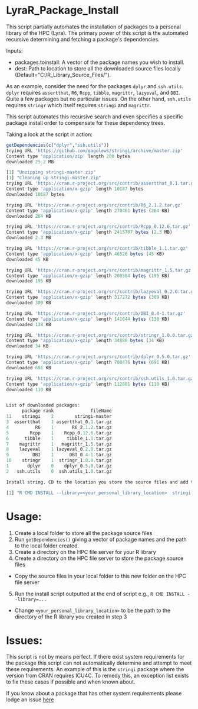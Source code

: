 # LyraR_Package_Install

This script partially automates the installation of packages to a personal library of the HPC (Lyra). The primary power of this script is the automated recursive determining and fetching a package's dependencies. 

Inputs:
+ packages.toinstall: A vector of the package names you wish to install.
+ dest: Path to location to store all the downloaded source files locally (Default="C:/R_Library_Source_Files/"). 

As an example, consider the need for the packages `dplyr` and `ssh.utils`. `dplyr` requires `assertthat`, `R6`, `Rcpp`, `tibble`, `magrittr`, `lazyeval`, and `DBI`. Quite a few packages but no particular issues. On the other hand, `ssh.utils` requires `stringr` which itself requires `stringi` and `magrittr`.

This script automates this recursive search and even specifies a specific package install order to compensate for these dependency trees. 

Taking a look at the script in action:
```R
getDependencies(c("dplyr","ssh.utils"))
trying URL 'https://github.com/gagolews/stringi/archive/master.zip'
Content type 'application/zip' length 200 bytes
downloaded 25.2 MB

[1] "Unzipping stringi-master.zip"
[1] "Cleaning up stringi-master.zip"
trying URL 'https://cran.r-project.org/src/contrib/assertthat_0.1.tar.gz'
Content type 'application/x-gzip' length 10187 bytes
downloaded 10187 bytes

trying URL 'https://cran.r-project.org/src/contrib/R6_2.1.2.tar.gz'
Content type 'application/x-gzip' length 270461 bytes (264 KB)
downloaded 264 KB

trying URL 'https://cran.r-project.org/src/contrib/Rcpp_0.12.6.tar.gz'
Content type 'application/x-gzip' length 2415707 bytes (2.3 MB)
downloaded 2.3 MB

trying URL 'https://cran.r-project.org/src/contrib/tibble_1.1.tar.gz'
Content type 'application/x-gzip' length 46526 bytes (45 KB)
downloaded 45 KB

trying URL 'https://cran.r-project.org/src/contrib/magrittr_1.5.tar.gz'
Content type 'application/x-gzip' length 200504 bytes (195 KB)
downloaded 195 KB

trying URL 'https://cran.r-project.org/src/contrib/lazyeval_0.2.0.tar.gz'
Content type 'application/x-gzip' length 317272 bytes (309 KB)
downloaded 309 KB

trying URL 'https://cran.r-project.org/src/contrib/DBI_0.4-1.tar.gz'
Content type 'application/x-gzip' length 141644 bytes (138 KB)
downloaded 138 KB

trying URL 'https://cran.r-project.org/src/contrib/stringr_1.0.0.tar.gz'
Content type 'application/x-gzip' length 34880 bytes (34 KB)
downloaded 34 KB

trying URL 'https://cran.r-project.org/src/contrib/dplyr_0.5.0.tar.gz'
Content type 'application/x-gzip' length 708476 bytes (691 KB)
downloaded 691 KB

trying URL 'https://cran.r-project.org/src/contrib/ssh.utils_1.0.tar.gz'
Content type 'application/x-gzip' length 112881 bytes (110 KB)
downloaded 110 KB


List of downloaded packages:
      package rank              fileName
11    stringi    2        stringi-master
3  assertthat    1 assertthat_0.1.tar.gz
4          R6    1       R6_2.1.2.tar.gz
5        Rcpp    1    Rcpp_0.12.6.tar.gz
6      tibble    1     tibble_1.1.tar.gz
7    magrittr    1   magrittr_1.5.tar.gz
8    lazyeval    1 lazyeval_0.2.0.tar.gz
9         DBI    1      DBI_0.4-1.tar.gz
10    stringr    1  stringr_1.0.0.tar.gz
1       dplyr    0    dplyr_0.5.0.tar.gz
2   ssh.utils    0  ssh.utils_1.0.tar.gz

Install string. CD to the location you store the source files and add the lcoation of your personal library.

[1] "R CMD INSTALL --library=<your_personal_library_location>  stringi-master assertthat_0.1.tar.gz R6_2.1.2.tar.gz Rcpp_0.12.6.tar.gz tibble_1.1.tar.gz magrittr_1.5.tar.gz lazyeval_0.2.0.tar.gz DBI_0.4-1.tar.gz stringr_1.0.0.tar.gz dplyr_0.5.0.tar.gz ssh.utils_1.0.tar.gz"
```

# Usage:
1. Create a local folder to store all the package source files 
2. Run `getDependencies()` giving a vector of package names and the path to the local folder created.
3. Create a directory on the HPC file server for your R library
4. Create a directory on the HPC file server to store the package source files
  * Copy the source files in your local folder to this new folder on the HPC file server
5. Run the install script outputted at the end of script e.g., `R CMD INSTALL --library=...`
  * Change `<your_personal_library_location>` to be the path to the directory of the R library you created in step 3


# Issues:
This script is not by means perfect. If there exist system requirements for the package this script can not automatically determine and attempt to meet these requirements. An example of this is the `stringi` package where the version from CRAN requires ICU4C. To remedy this, an exception list exists to fix these cases if possible and when known about.

If you know about a package that has other system requirements please lodge an issue [here](https://github.com/A-Simmons/LyraR_Package_Install/issues)
